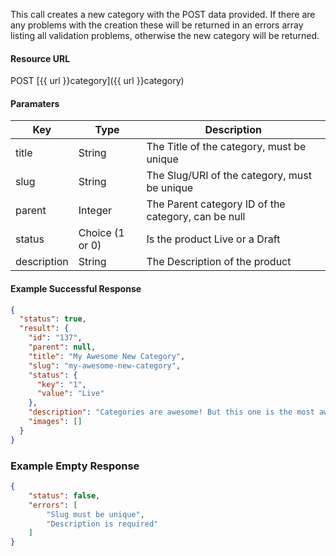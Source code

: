 <!--
@title Create new category
@author Moltin Ltd
@description Creates a new category
@order 2.1

@sidebar 1
@family Category
@rate No
@auth Yes
@format JSON
@http POST
@version beta
-->
This call creates a new category with the POST data provided. If there are any problems with the creation these will be returned in an errors array listing all validation problems, otherwise the new category will be returned.


#### Resource URL
POST [{{ url }}category]({{ url }}category)


#### Paramaters
Key | Type | Description
--- | ---- | -----------
title | String | The Title of the category, must be unique
slug | String | The Slug/URI of the category, must be unique
parent | Integer | The Parent category ID of the category, can be null
status | Choice (1 or 0) | Is the product Live or a Draft
description | String | The Description of the product

<!--code-->
#### Example Successful Response
``` json
{
  "status": true,
  "result": {
    "id": "137",
    "parent": null,
    "title": "My Awesome New Category",
    "slug": "my-awesome-new-category",
    "status": {
      "key": "1",
      "value": "Live"
    },
    "description": "Categories are awesome! But this one is the most awesome, because it is new!",
    "images": []
  }
}
```


### Example Empty Response
``` json
{
    "status": false,
    "errors": [
        "Slug must be unique",
        "Description is required"
    ]
}
```
<!--/code-->